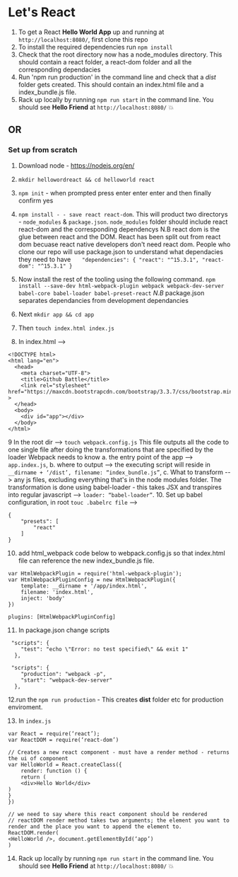 # Let's React

1. To get a React **Hello World App** up and running at `http://localhost:8080/`, first clone this repo
2. To install the required dependencies run `npm install`
3. Check that the root directory now has a node_modules directory. This should contain a react folder, a react-dom folder and all the corresponding dependacies
4. Run 'npm run production' in the command line and check that a *dist* folder gets created. This should contain an index.html file and a index_bundle.js file.
5. Rack up locally by running `npm run start` in the command line. You should see **Hello Friend** at `http://localhost:8080/` 💥


## OR 

### **Set up from scratch** 

1. Download node - https://nodejs.org/en/
2. `mkdir hellowordreact && cd helloworld react` 
3. `npm init` - when prompted press enter enter enter and then finally confirm yes
4. `npm install - - save react react-dom`. This will product two directorys - `node_modules` & `package.json`. `node_modules` folder should include react react-dom and the corresponding dependencys
N.B react dom is the glue between react and the DOM. React has been split out from react dom becuase react native developers don't need react dom.
People who clone our repo will use package.json to understand what dependacies they need to have
`   "dependencies": {
    "react": "^15.3.1",
    "react-dom": "^15.3.1"
  }`

5. Now install the rest of the tooling using the following command.
`npm install --save-dev html-webpack-plugin webpack webpack-dev-server babel-core babel-loader babel-preset-react`
*N.B* package.json separates dependancies from development dependancies
6. Next `mkdir app && cd app`
7. Then `touch index.html index.js`
8. In index.html --> 
``` 
<!DOCTYPE html>
<html lang="en">
  <head>
    <meta charset="UTF-8">
    <title>Github Battle</title>
    <link rel="stylesheet" href="https://maxcdn.bootstrapcdn.com/bootstrap/3.3.7/css/bootstrap.min.css" >
  </head>
  <body>
  	<div id="app"></div>
  </body>
</html>
````
9 In the root dir —> `touch webpack.config.js`
This file outputs all the code to one single file after doing the transformations that are specified by the loader 
Webpack needs to know 
	a. the entry point of the app --> `app.index.js`,
	b. where to output —> the executing script will reside in `__dirname + ‘/dist’, filename: “index_bundle.js”`,
    c. What to transform --> any js files, excluding everything that's in the node modules folder. The transformation is done using  babel-loader - this takes JSX and transpires into regular javascript —> `loader: “babel-loader”`. 
10. Set up babel configuration, in root `touc .babelrc file` -->
``` 
{
	"presets": [
		"react"
	]
}
```

10. add html_webpack code below to webpack.config.js so that index.html file can reference the new index_bundle.js file.
```
var HtmlWebpackPlugin = require('html-webpack-plugin');
var HtmlWebpackPluginConfig = new HtmlWebpackPlugin({
	template: __dirname + '/app/index.html',
	filename: 'index.html',
	inject: 'body'
})
```

`plugins: [HtmlWebpackPluginConfig]`

11.  In package.json change scripts

```
 "scripts": {
    "test": "echo \"Error: no test specified\" && exit 1"
  },
  ```

```
 "scripts": {
    "production": "webpack -p",
    "start": "webpack-dev-server"
  },
  ```
 12.run the `npm run production` - This creates **dist** folder etc for production enviroment. 

13. In `index.js`
```
var React = require(‘react’);
var ReactDOM = require(‘react-dom’)

// Creates a new react component - must have a render method - returns the ui of component
var HelloWorld = React.createClass({
	render: function () {
	return (
	<div>Hello World</div>
)
}
})

// we need to say where this react component should be rendered 
// reactDOM render method takes two arguments; the element you want to render and the place you want to append the element to. 
ReactDOM.render(
<HelloWorld />, document.getElementById(‘app’)
)
```

14. Rack up locally by running `npm run start` in the command line. You should see **Hello Friend** at `http://localhost:8080/` 💥









